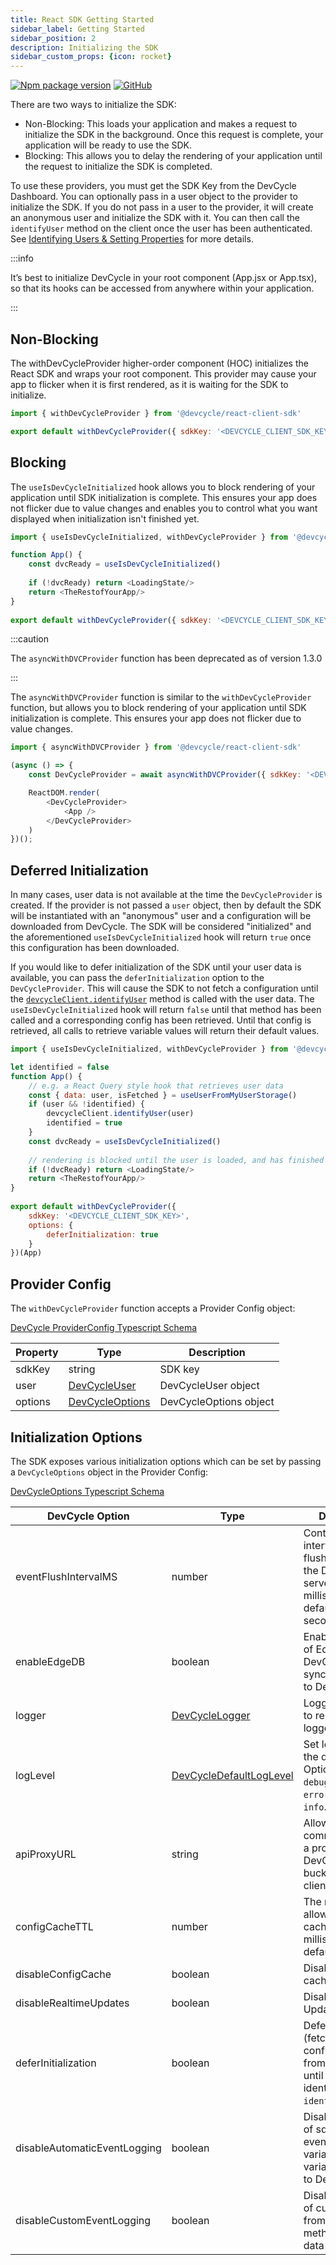 ```yaml
---
title: React SDK Getting Started
sidebar_label: Getting Started
sidebar_position: 2
description: Initializing the SDK
sidebar_custom_props: {icon: rocket}
---
```


[![Npm package version](https://badgen.net/npm/v/@devcycle/react-client-sdk)](https://www.npmjs.com/package/@devcycle/react-client-sdk)
[![GitHub](https://img.shields.io/github/stars/devcyclehq/js-sdks.svg?style=social&label=Star&maxAge=2592000)](https://github.com/devcyclehq/js-sdks)

There are two ways to initialize the SDK:
* Non-Blocking: This loads your application and makes a request to initialize the SDK in the background. Once this request is complete,
  your application will be ready to use the SDK.
* Blocking: This allows you to delay the rendering of your application until the request to initialize the SDK is completed.

To use these providers, you must get the SDK Key from the DevCycle Dashboard.
You can optionally pass in a user object to the provider to initialize the SDK.
If you do not pass in a user to the provider, it will create an anonymous user and initialize the SDK with it.
You can then call the `identifyUser` method on the client once the user has been authenticated.
See [Identifying Users & Setting Properties](/sdk/features/identify) for more details.

:::info

 It’s best to initialize DevCycle in your root component (App.jsx or App.tsx), so that its hooks can be accessed from anywhere within your application.

:::


## Non-Blocking

The withDevCycleProvider higher-order component (HOC) initializes the React SDK and wraps your root component. This provider may cause your app
to flicker when it is first rendered, as it is waiting for the SDK to initialize.

```js
import { withDevCycleProvider } from '@devcycle/react-client-sdk'
```
```js
export default withDevCycleProvider({ sdkKey: '<DEVCYCLE_CLIENT_SDK_KEY>' })(App)
```

## Blocking

The `useIsDevCycleInitialized` hook allows you to block rendering of your application until SDK initialization is complete. This ensures your app does not flicker due to value changes and enables you to control what you want displayed when initialization isn't finished yet.

```js
import { useIsDevCycleInitialized, withDevCycleProvider } from '@devcycle/react-client-sdk'
```
```js
function App() {
    const dvcReady = useIsDevCycleInitialized()
    
    if (!dvcReady) return <LoadingState/>
    return <TheRestofYourApp/>
}
    
export default withDevCycleProvider({ sdkKey: '<DEVCYCLE_CLIENT_SDK_KEY>' })(App)
```

:::caution

The `asyncWithDVCProvider` function has been deprecated as of version 1.3.0

:::

The `asyncWithDVCProvider` function is similar to the `withDevCycleProvider` function, but allows you to block rendering of your application
until SDK initialization is complete. This ensures your app does not flicker due to value changes.

```js
import { asyncWithDVCProvider } from '@devcycle/react-client-sdk'
```
```js
(async () => {
    const DevCycleProvider = await asyncWithDVCProvider({ sdkKey: '<DEVCYCLE_CLIENT_SDK_KEY>' })

    ReactDOM.render(
        <DevCycleProvider>
            <App />
        </DevCycleProvider>
    )
})();
```

## Deferred Initialization
In many cases, user data is not available at the time the `DevCycleProvider` is created. If the provider is not passed a
`user` object, then by default the SDK will be instantiated with an "anonymous" user and a configuration will be 
downloaded from DevCycle. The SDK will be considered "initialized" and the aforementioned `useIsDevCycleInitialized` hook
will return `true` once this configuration has been downloaded.

If you would like to defer initialization of the SDK until your user data is available, you can pass the 
`deferInitialization` option to the `DevCycleProvider`. This will cause the SDK to not fetch a configuration until the
[`devcycleClient.identifyUser`](/sdk/client-side-sdks/react/react-usage#identifying-users) method is called with the user data. 
The `useIsDevCycleInitialized` hook will return `false` until
that method has been called and a corresponding config has been retrieved. Until that config is retrieved, all calls
to retrieve variable values will return their default values.

```js
import { useIsDevCycleInitialized, withDevCycleProvider } from '@devcycle/react-client-sdk'

let identified = false
function App() {
    // e.g. a React Query style hook that retrieves user data
    const { data: user, isFetched } = useUserFromMyUserStorage()
    if (user && !identified) {
        devcycleClient.identifyUser(user)
        identified = true
    }
    const dvcReady = useIsDevCycleInitialized()
    
    // rendering is blocked until the user is loaded, and has finished being identified in DevCycle
    if (!dvcReady) return <LoadingState/>
    return <TheRestofYourApp/>
}
    
export default withDevCycleProvider({ 
    sdkKey: '<DEVCYCLE_CLIENT_SDK_KEY>',
    options: {
        deferInitialization: true
    } 
})(App)
```

## Provider Config

The `withDevCycleProvider` function accepts a Provider Config object:

[DevCycle ProviderConfig Typescript Schema](https://github.com/DevCycleHQ/js-sdks/blob/main/sdk/react/src/types.ts#L3)

| Property | Type | Description            |
|------------|------|------------------------|
| sdkKey | string | SDK key                |
| user | [DevCycleUser](https://github.com/DevCycleHQ/js-sdks/blob/main/sdk/js/src/types.ts#L55) | DevCycleUser object    |
| options | [DevCycleOptions](https://github.com/DevCycleHQ/js-sdks/blob/main/sdk/js/src/types.ts#L44) | DevCycleOptions object |

## Initialization Options

The SDK exposes various initialization options which can be set by passing a `DevCycleOptions` object in the Provider Config:

[DevCycleOptions Typescript Schema](https://github.com/DevCycleHQ/js-sdks/blob/main/sdk/js/src/types.ts#L44)

| DevCycle Option             | Type | Description                                                                                                    |
|------------------------|------|----------------------------------------------------------------------------------------------------------------|
| eventFlushIntervalMS   | number | Controls the interval between flushing events to the DevCycle servers in milliseconds, defaults to 10 seconds. |
| enableEdgeDB           | boolean | Enables the usage of EdgeDB for DevCycle that syncs User Data to DevCycle.                                     |
| logger                 | [DevCycleLogger](https://github.com/DevCycleHQ/js-sdks/blob/main/lib/shared/types/src/logger.ts#L2) | Logger override to replace default logger                                                                      |
| logLevel               | [DevCycleDefaultLogLevel](https://github.com/DevCycleHQ/js-sdks/blob/main/lib/shared/types/src/logger.ts#L12) | Set log level of the default logger. Options are: `debug`, `info`, `warn`, `error`. Defaults to `info`.        |
| apiProxyURL            | string | Allows the SDK to communicate with a proxy of DevCycle bucketing API / client SDK API.                              |
| configCacheTTL         | number | The maximum allowed age of a cached config in milliseconds, defaults to 7 days                                 |
| disableConfigCache     | boolean | Disable the use of cached configs                                                                              |
| disableRealtimeUpdates | boolean | Disable Realtime Updates                                                                                       |
| deferInitialization    | boolean | Defer initialization (fetching configuration from DevCycle) until user is identified with `identifyUser` call  |
| disableAutomaticEventLogging | boolean | Disables logging of sdk generated events (e.g. variableEvaluated, variableDefaulted) to DevCycle. |
| disableCustomEventLogging | boolean | Disables logging of custom events, from `track()` method, and user data to DevCycle. |
